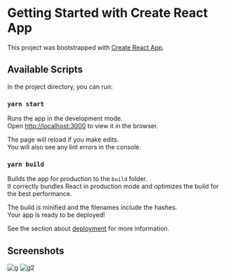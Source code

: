# Getting Started with Create React App

This project was bootstrapped with [Create React App](https://github.com/facebook/create-react-app).

## Available Scripts

In the project directory, you can run:

### `yarn start`

Runs the app in the development mode.\
Open [http://localhost:3000](http://localhost:3000) to view it in the browser.

The page will reload if you make edits.\
You will also see any lint errors in the console.

### `yarn build`

Builds the app for production to the `build` folder.\
It correctly bundles React in production mode and optimizes the build for the best performance.

The build is minified and the filenames include the hashes.\
Your app is ready to be deployed!

See the section about [deployment](https://facebook.github.io/create-react-app/docs/deployment) for more information.

## Screenshots
![g](https://user-images.githubusercontent.com/56033013/111900780-b5534d80-8a34-11eb-9018-42730f38c30c.PNG)
![g2](https://user-images.githubusercontent.com/56033013/111900817-e895dc80-8a34-11eb-8461-d4d0b5f7c2a8.PNG)
